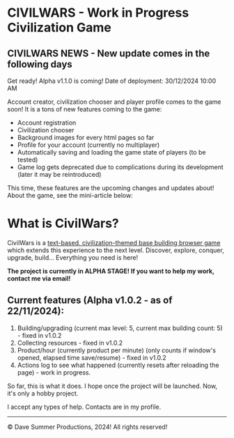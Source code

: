 # CIVILWARS - Work in Progress Civilization Game

## CIVILWARS NEWS - New update comes in the following days

Get ready! Alpha v1.1.0 is coming!
Date of deployment: 30/12/2024 10:00 AM

Account creator, civilization chooser and player profile comes to the game soon!
It is a tons of new features coming to the game:

* Account registration
* Civilization chooser
* Background images for every html pages so far
* Profile for your account (currently no multiplayer)
* Automatically saving and loading the game state of players (to be tested)
* Game log gets deprecated due to complications during its development (later it may be reintroduced)

This time, these features are the upcoming changes and updates about!<br />
About the game, see the mini-article below:

# What is CivilWars?

CivilWars is a <ins>text-based, civilization-themed base building browser game</ins> which
extends this experience to the next level.
Discover, explore, conquer, upgrade, build... Everything you need is here!

<b>The project is currently in ALPHA STAGE! If you want to help my work, contact me via email!</b>

## Current features (Alpha v1.0.2 - as of 22/11/2024):
1. Building/upgrading (current max level: 5, current max building count: 5) - fixed in v1.0.2
2. Collecting resources - fixed in v1.0.2
3. Product/hour (currently product per minute) (only counts if window's opened, elapsed time save/resume) - fixed in v1.0.2
4. Actions log to see what happened (currently resets after reloading the page) - work in progress.

So far, this is what it does.
I hope once the project will be launched. Now, it's only a hobby project.

I accept any types of help. Contacts are in my profile.


---


© Dave Summer Productions, 2024! All rights reserved!
